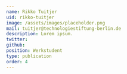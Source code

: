 ```yaml
---
name: Rikko Tuitjer
uid: rikko-tuitjer
image: /assets/images/placeholder.png
mail: tuitjer@technologiestiftung-berlin.de
description: Lorem ipsum.
twitter:
github:
position: Werkstudent
type: publication
order: 4
---
```

